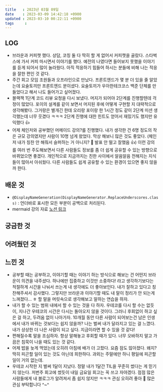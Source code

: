```yaml
---
title   : 2023년 03월 09일
date    : 2023-03-09 14:42:18 +0900
updated : 2023-03-10 00:22:11 +0900
tags     : 
---
```

## LOG
- 브라운과 커피챗 했다. 상담, 코칭 둘 다 딱히 할 게 없어서 커피챗을 골랐다. 스타벅스에 가서 커피 마시면서 이야기를 했다. 예전의 나였다면 들어보지 못했을 이야기를 듣게 되어서 많이 놀라웠다. 아직 적응하기 힘들어 하시는 분들에 비해 나는 적응을 잘한 편인 것 같다.
- 주간 회고 모임 조원들과 오프라인으로 만났다. 프론트엔드가 몇 분 더 있을 줄 알았는데 요술토끼만 프론트엔드 분이셨다. 요술토끼가 우아한테크코스 백준 단체를 만들었다고 해서 나도 들어가고 싶어졌다.
- 블랙잭 1단계 코드 리뷰 요청을 다시 보냈다. 머지가 되어야 2단계를 진행할텐데 걱정이 많았다. 포이의 설계를 같이 보면서 머지된 후에 어떻게 구현할 지 대략적으로 생각해봤다. 그거랑은 별개긴 한데 오리랑 포이랑 한 1시간 정도 같이 2단계 미션 생각했는데 너무 웃겼다 ㅋㅋㅋ 2단계 진행에 대한 힌트도 얻어서 재밌기도 했지만 유익했다 👍
- 어제 체인저와 공부했던 머메이드 강의?를 진행했다. 내가 생각한 건 6명 정도의 작은 규모 강의였지만 사람이 10명 넘게 왔었다. 막상 해보니 많은 것도 좋았다. (체인저 내가 칭찬 안 해줘서 슬퍼하는 거 아니지? 🥺 발표 안 떨고 잘했음 👍) 이런 강의를 여러 번 주도해보면서 다른 사람들도 정보를 좀 더 쉽게 공유할 수 있는 방향으로 바뀌었으면 좋겠다. 개인적으로 지금까지는 친한 사이에서 알음알음 전해지는 지식들이 많아서 아쉬웠다. 다른 사람들도 쉽게 공유할 수 있는 환경이 있으면 좋지 않을까 한다.

## 배운 것
- ```@DisplayNameGeneration(DisplayNameGenerator.ReplaceUnderscores.class)``` : 언더바로 표시한 모든 부분이 공백으로 처리된다.  
- mermaid 강의 자료 [노션 링크](https://bloom-okapi-d38.notion.site/Mermaid-0cbc5813e77f40dc8e3788a888f31c44)

## 궁금한 것

## 어려웠던 것

## 느낀 것
- 공부할 때는 공부하고, 이야기할 때는 이야기 하는 방식으로 해보는 건 어떤지 브라운이 의견을 내주셨다. 하나에만 집중하고 이것만 소중하다! 라고 생각하기보다는 적절하게 시간을 나눠서 쓰는게 내 생각에도 더 좋아보인다. 내가 잘하고 있다고 칭찬해주셔서 감사했다. 그렇지만 브라운과 이야기할 때도 내 말이 정리가 안 되는게 느껴졌다... ㅎ 할 말을 머릿속으로 생각해보고 말하는 연습을 하자.
- 내가 할 수 있는 범위 내에서 할 수 있는 것을 다 하자. 우테코를 다시 할 수는 없듯이, 지나간 우테코의 시간은 다시는 돌아오지 않을 것이다. 그러니 후회없이 하고 싶은 걸 하고, 두려움 없이 나아가자. 10개월 동안 다른 사람이 되어보는건 남은 인생에서 내가 바뀌는 것보다는 쉽지 않을까? 나는 벌써 내가 달라지고 있는 걸 느꼈다. 내가 상상한 더 나은 사람이 되고 싶다. 지금이라면 할 수 있을 것 같다!
- 편해질수록 말을 조심하자. 항상 말해놓고 후회할 때가 있다. 너무 오바하지 말고 가끔은 침묵이 나을 때도 있는 것 같다.
- 어제 밥을 늦게 먹었는데 오히려 아침에 배가 더 고팠다. 요즘 잠도 많아졌다. 왜지? 딱히 피곤할 일이 있는 것도 아닌데 희한하다. 과외는 주말에만 하니 평일에 피곤할 일이 거의 없는데.
- 우테코 시작한 지 벌써 1달이 지났다. 정말 내가 1달간 TIL을 꾸준히 썼다는 게 믿기지 않는다. 저번주 회고에 썼듯이 내일 금요일 회고는 꼭 쓰고 자야겠다. 점점 많은 사람들에게 내 블로그가 알려져서 좀 쉽지 않지만 ㅋㅋㅋ 관심 오히려 좋아 👀  많은 관심 부탁합니다 ^~^
